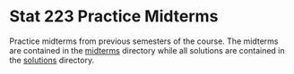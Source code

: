 # Stat 223 Practice Midterms

Practice midterms from previous semesters of the course. The midterms are
contained in the [midterms](midterms/) directory while all solutions are
contained in the [solutions](solutions/) directory.
